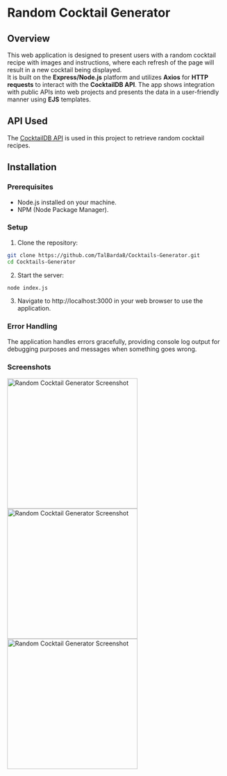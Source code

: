 # Random Cocktail Generator

## Overview
This web application is designed to present users with a random cocktail recipe with images and instructions, where each refresh of the page will result in a new cocktail being displayed.<br>
It is built on the **Express/Node.js** platform and utilizes **Axios** for **HTTP requests** to interact with the **CocktailDB API**. The app shows integration with public APIs into web projects and presents the data in a user-friendly manner using **EJS** templates.

## API Used
The [CocktailDB API](https://www.thecocktaildb.com/api.php) is used in this project to retrieve random cocktail recipes.

## Installation

### Prerequisites
- Node.js installed on your machine.
- NPM (Node Package Manager).

### Setup
1. Clone the repository:
```bash
git clone https://github.com/TalBarda8/Cocktails-Generator.git
cd Cocktails-Generator
```

2. Start the server:
```bash
node index.js
```

3. Navigate to http://localhost:3000 in your web browser to use the application.

### Error Handling
The application handles errors gracefully, providing console log output for debugging purposes and messages when something goes wrong.

### Screenshots
<img src="https://i.imagesup.co/images2/5ad9ba93a7be06e17c0583494587a46c92bb7184.png" alt="Random Cocktail Generator Screenshot" width="300" height="300"/><img src="https://i.imagesup.co/images2/228f2301551ba4d013a659eb183007b5d71e0aab.png" alt="Random Cocktail Generator Screenshot" width="300" height="300"/><img src="https://i.imagesup.co/images2/4d9e6aef12b8c943b790c002d80280e8d4bb81cb.png" alt="Random Cocktail Generator Screenshot" width="300" heigth="300"/>
